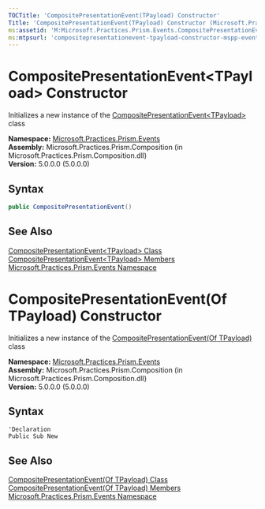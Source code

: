 ```yaml
---
TOCTitle: 'CompositePresentationEvent(TPayload) Constructor'
Title: 'CompositePresentationEvent(TPayload) Constructor (Microsoft.Practices.Prism.Events)'
ms:assetid: 'M:Microsoft.Practices.Prism.Events.CompositePresentationEvent\`1.\#ctor'
ms:mtpsurl: 'compositepresentationevent-tpayload-constructor-mspp-events.md'
---
```


# CompositePresentationEvent&lt;TPayload&gt; Constructor

Initializes a new instance of the [CompositePresentationEvent&lt;TPayload&gt;](/patterns-practices/reference/compositepresentationevent-tpayload-class-mspp-events) class

**Namespace:** [Microsoft.Practices.Prism.Events](/patterns-practices/reference/mspp-events-namespace)  
**Assembly:** Microsoft.Practices.Prism.Composition (in Microsoft.Practices.Prism.Composition.dll)  
**Version:** 5.0.0.0 (5.0.0.0)

## Syntax

```C#
public CompositePresentationEvent()
```

## See Also

[CompositePresentationEvent&lt;TPayload&gt; Class](/patterns-practices/reference/compositepresentationevent-tpayload-class-mspp-events)  
[CompositePresentationEvent&lt;TPayload&gt; Members](/patterns-practices/reference/compositepresentationevent-tpayload-members-mspp-events)  
[Microsoft.Practices.Prism.Events Namespace](/patterns-practices/reference/mspp-events-namespace)  

# CompositePresentationEvent(Of TPayload) Constructor

Initializes a new instance of the [CompositePresentationEvent(Of TPayload)](/patterns-practices/reference/compositepresentationevent-tpayload-class-mspp-events) class

**Namespace:** [Microsoft.Practices.Prism.Events](/patterns-practices/reference/mspp-events-namespace)  
**Assembly:** Microsoft.Practices.Prism.Composition (in Microsoft.Practices.Prism.Composition.dll)  
**Version:** 5.0.0.0 (5.0.0.0)

## Syntax

```VB
'Declaration
Public Sub New
```

## See Also

[CompositePresentationEvent(Of TPayload) Class](/patterns-practices/reference/compositepresentationevent-tpayload-class-mspp-events)  
[CompositePresentationEvent(Of TPayload) Members](/patterns-practices/reference/compositepresentationevent-tpayload-members-mspp-events)  
[Microsoft.Practices.Prism.Events Namespace](/patterns-practices/reference/mspp-events-namespace)  
